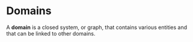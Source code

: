 # Domains
 
A __domain__ is a closed system, or graph, that contains various entities and that can be linked to other domains.
